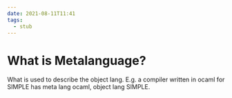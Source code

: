 ```yaml
---
date: 2021-08-11T11:41
tags: 
  - stub
---
```


# What is Metalanguage?

What is used to describe the object lang.
E.g. a compiler written in ocaml for SIMPLE
has meta lang ocaml, object lang SIMPLE.
